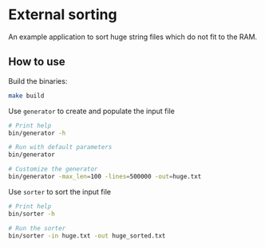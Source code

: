 # External sorting

An example application to sort huge string files which do not fit to the RAM.

## How to use

Build the binaries:

```bash
make build
```

Use `generator` to create and populate the input file

```bash
# Print help
bin/generator -h

# Run with default parameters
bin/generator

# Customize the generator
bin/generator -max_len=100 -lines=500000 -out=huge.txt
```

Use `sorter` to sort the input file

```bash
# Print help
bin/sorter -h

# Run the sorter
bin/sorter -in huge.txt -out huge_sorted.txt
```